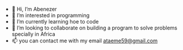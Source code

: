 - 👋 Hi, I’m Abenezer
- 👀 I’m interested in programming
- 🌱 I’m currently learning hoe to code
- 💞️ I’m looking to collaborate on building a program to solve problems specially in Africa
- 📫 you can contact me with my email ataeme59@gmail.com

<!---
Abeni12/Abeni12 is a ✨ special ✨ repository because its `README.md` (this file) appears on your GitHub profile.
You can click the Preview link to take a look at your changes.
--->
